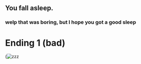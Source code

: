 ## You fall asleep.
### welp that was boring, but I hope you got a good sleep
# Ending 1 (bad)

(![zzz](https://github.com/billyl1116/cyoa/assets/146866846/ff4a2739-648b-4c85-a397-6cd03bf8eef1)
